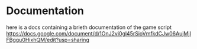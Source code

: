 # Documentation

here is a docs containing a brieth documentation of the game script
https://docs.google.com/document/d/1OnJ2vi0gl45rSioVmfkdCJw06AujMjIFBggu0HixhQM/edit?usp=sharing